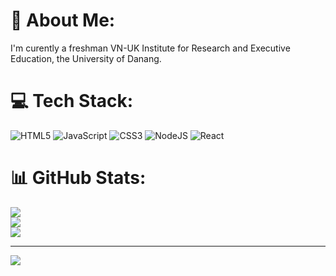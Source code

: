 # 💫 About Me:
I'm curently a freshman VN-UK Institute for Research and Executive Education, the University of Danang.


# 💻 Tech Stack:
![HTML5](https://img.shields.io/badge/html5-%23E34F26.svg?style=for-the-badge&logo=html5&logoColor=white) ![JavaScript](https://img.shields.io/badge/javascript-%23323330.svg?style=for-the-badge&logo=javascript&logoColor=%23F7DF1E) ![CSS3](https://img.shields.io/badge/css3-%231572B6.svg?style=for-the-badge&logo=css3&logoColor=white) ![NodeJS](https://img.shields.io/badge/node.js-6DA55F?style=for-the-badge&logo=node.js&logoColor=white) ![React](https://img.shields.io/badge/react-%2320232a.svg?style=for-the-badge&logo=react&logoColor=%2361DAFB)
# 📊 GitHub Stats:
![](https://github-readme-stats.vercel.app/api?username=Nad1406&theme=date_night&hide_border=false&include_all_commits=false&count_private=false)<br/>
![](https://github-readme-streak-stats.herokuapp.com/?user=Nad1406&theme=date_night&hide_border=false)<br/>
![](https://github-readme-stats.vercel.app/api/top-langs/?username=Nad1406&theme=date_night&hide_border=false&include_all_commits=false&count_private=false&layout=compact)

---
[![](https://visitcount.itsvg.in/api?id=Nad1406&icon=0&color=0)](https://visitcount.itsvg.in)

<!-- Proudly created with GPRM ( https://gprm.itsvg.in ) -->
